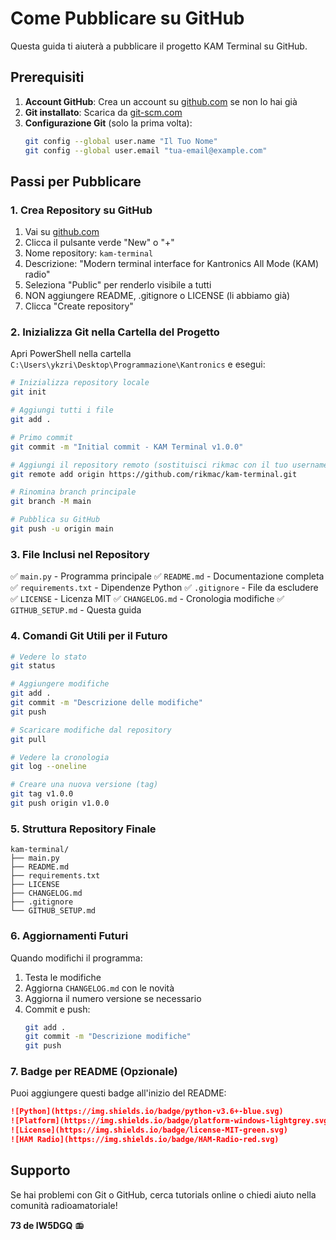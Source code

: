 # Come Pubblicare su GitHub

Questa guida ti aiuterà a pubblicare il progetto KAM Terminal su GitHub.

## Prerequisiti

1. **Account GitHub**: Crea un account su [github.com](https://github.com) se non lo hai già
2. **Git installato**: Scarica da [git-scm.com](https://git-scm.com/)
3. **Configurazione Git** (solo la prima volta):
   ```bash
   git config --global user.name "Il Tuo Nome"
   git config --global user.email "tua-email@example.com"
   ```

## Passi per Pubblicare

### 1. Crea Repository su GitHub
1. Vai su [github.com](https://github.com)
2. Clicca il pulsante verde "New" o "+"
3. Nome repository: `kam-terminal`
4. Descrizione: "Modern terminal interface for Kantronics All Mode (KAM) radio"
5. Seleziona "Public" per renderlo visibile a tutti
6. NON aggiungere README, .gitignore o LICENSE (li abbiamo già)
7. Clicca "Create repository"

### 2. Inizializza Git nella Cartella del Progetto
Apri PowerShell nella cartella `C:\Users\ykzri\Desktop\Programmazione\Kantronics` e esegui:

```bash
# Inizializza repository locale
git init

# Aggiungi tutti i file
git add .

# Primo commit
git commit -m "Initial commit - KAM Terminal v1.0.0"

# Aggiungi il repository remoto (sostituisci rikmac con il tuo username GitHub)
git remote add origin https://github.com/rikmac/kam-terminal.git

# Rinomina branch principale
git branch -M main

# Pubblica su GitHub
git push -u origin main
```

### 3. File Inclusi nel Repository
✅ `main.py` - Programma principale
✅ `README.md` - Documentazione completa
✅ `requirements.txt` - Dipendenze Python
✅ `.gitignore` - File da escludere
✅ `LICENSE` - Licenza MIT
✅ `CHANGELOG.md` - Cronologia modifiche
✅ `GITHUB_SETUP.md` - Questa guida

### 4. Comandi Git Utili per il Futuro

```bash
# Vedere lo stato
git status

# Aggiungere modifiche
git add .
git commit -m "Descrizione delle modifiche"
git push

# Scaricare modifiche dal repository
git pull

# Vedere la cronologia
git log --oneline

# Creare una nuova versione (tag)
git tag v1.0.0
git push origin v1.0.0
```

### 5. Struttura Repository Finale
```
kam-terminal/
├── main.py
├── README.md
├── requirements.txt
├── LICENSE
├── CHANGELOG.md
├── .gitignore
└── GITHUB_SETUP.md
```

### 6. Aggiornamenti Futuri
Quando modifichi il programma:
1. Testa le modifiche
2. Aggiorna `CHANGELOG.md` con le novità
3. Aggiorna il numero versione se necessario
4. Commit e push:
   ```bash
   git add .
   git commit -m "Descrizione modifiche"
   git push
   ```

### 7. Badge per README (Opzionale)
Puoi aggiungere questi badge all'inizio del README:

```markdown
![Python](https://img.shields.io/badge/python-v3.6+-blue.svg)
![Platform](https://img.shields.io/badge/platform-windows-lightgrey.svg)
![License](https://img.shields.io/badge/license-MIT-green.svg)
![HAM Radio](https://img.shields.io/badge/HAM-Radio-red.svg)
```

## Supporto
Se hai problemi con Git o GitHub, cerca tutorials online o chiedi aiuto nella comunità radioamatoriale!

**73 de IW5DGQ** 📻
